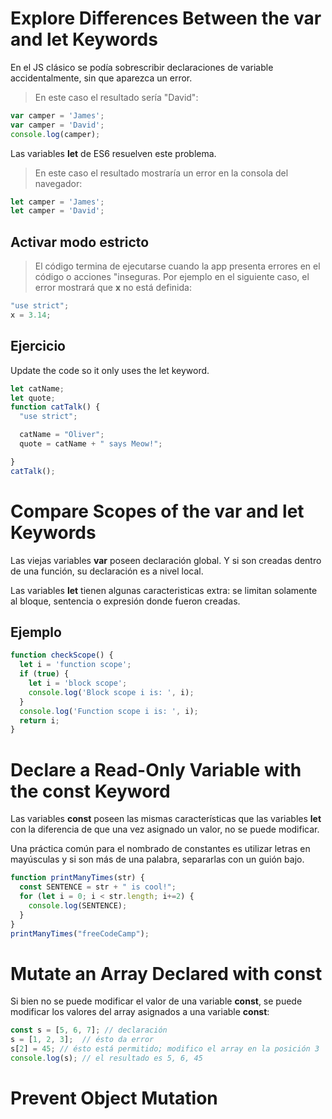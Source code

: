# Explore Differences Between the var and let Keywords

En el JS clásico se podía sobrescribir declaraciones de variable accidentalmente, sin que aparezca un error.

> En este caso el resultado sería "David":
```js
var camper = 'James';
var camper = 'David';
console.log(camper);
```

Las variables **let** de ES6 resuelven este problema.

> En este caso el resultado mostraría un error en la consola del navegador:
```js
let camper = 'James';
let camper = 'David';
```

## Activar modo estricto
> El código termina de ejecutarse cuando la app presenta errores en el código o acciones "inseguras. Por ejemplo en el siguiente caso, el error mostrará que **x** no está definida:

```js
"use strict";
x = 3.14;
```

## Ejercicio
Update the code so it only uses the let keyword.

```js
let catName;
let quote;
function catTalk() {
  "use strict";

  catName = "Oliver";
  quote = catName + " says Meow!";

}
catTalk();
```

# Compare Scopes of the var and let Keywords

Las viejas variables **var** poseen declaración global. Y si son creadas dentro de una función, su declaración es a nivel local.

Las variables **let** tienen algunas caracteristicas extra: se limitan solamente al bloque, sentencia o expresión donde fueron creadas.

## Ejemplo
```js
function checkScope() {
  let i = 'function scope';
  if (true) {
    let i = 'block scope';
    console.log('Block scope i is: ', i);
  }
  console.log('Function scope i is: ', i);
  return i;
}
```

# Declare a Read-Only Variable with the const Keyword

Las variables **const** poseen las mismas características que las variables **let** con la diferencia de que una vez asignado un valor, no se puede modificar.

Una práctica común para el nombrado de constantes es utilizar letras en mayúsculas y si son más de una palabra, separarlas con un guión bajo.

```js
function printManyTimes(str) {
  const SENTENCE = str + " is cool!";
  for (let i = 0; i < str.length; i+=2) {
    console.log(SENTENCE);
  }
}
printManyTimes("freeCodeCamp");
```

# Mutate an Array Declared with const

Si bien no se puede modificar el valor de una variable **const**, se puede modificar los valores del array asignados a una variable **const**:

```js
const s = [5, 6, 7]; // declaración
s = [1, 2, 3];  // ésto da error
s[2] = 45; // ésto está permitido; modifico el array en la posición 3
console.log(s); // el resultado es 5, 6, 45
```

# Prevent Object Mutation


